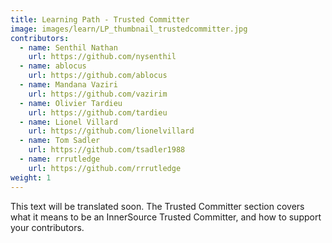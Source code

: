 ```yaml
---
title: Learning Path - Trusted Committer
image: images/learn/LP_thumbnail_trustedcommitter.jpg
contributors:
  - name: Senthil Nathan
    url: https://github.com/nysenthil
  - name: ablocus
    url: https://github.com/ablocus
  - name: Mandana Vaziri
    url: https://github.com/vazirim
  - name: Olivier Tardieu
    url: https://github.com/tardieu
  - name: Lionel Villard
    url: https://github.com/lionelvillard
  - name: Tom Sadler
    url: https://github.com/tsadler1988
  - name: rrrutledge
    url: https://github.com/rrrutledge
weight: 1
---
```

This text will be translated soon.
The Trusted Committer section covers what it means to be an InnerSource Trusted Committer, and how to support your contributors.
<!--- This file autogenerated from https://github.com/InnerSourceCommons/InnerSourceLearningPath/blob/main/scripts -->